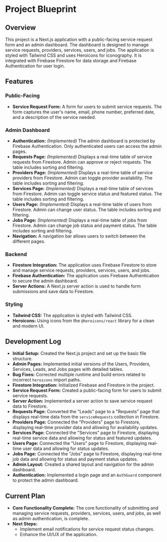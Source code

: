 # Project Blueprint

## Overview

This project is a Next.js application with a public-facing service request form and an admin dashboard. The dashboard is designed to manage service requests, providers, services, users, and jobs. The application is styled with Tailwind CSS and uses Heroicons for iconography. It is integrated with Firebase Firestore for data storage and Firebase Authentication for user login.

## Features

### Public-Facing

*   **Service Request Form:** A form for users to submit service requests. The form captures the user's name, email, phone number, preferred date, and a description of the service needed.

### Admin Dashboard

*   **Authentication:** *(Implemented)* The admin dashboard is protected by Firebase Authentication. Only authenticated users can access the admin pages.
*   **Requests Page:** *(Implemented)* Displays a real-time table of service requests from Firestore. Admin can approve or reject requests. The table includes sorting and filtering.
*   **Providers Page:** *(Implemented)* Displays a real-time table of service providers from Firestore. Admin can toggle provider availability. The table includes sorting and filtering.
*   **Services Page:** *(Implemented)* Displays a real-time table of services from Firestore. Admin can toggle service status and featured status. The table includes sorting and filtering.
*   **Users Page:** *(Implemented)* Displays a real-time table of users from Firestore. Admin can change user status. The table includes sorting and filtering.
*   **Jobs Page:** *(Implemented)* Displays a real-time table of jobs from Firestore. Admin can change job status and payment status. The table includes sorting and filtering.
*   **Navigation:** A navigation bar allows users to switch between the different pages.

### Backend

*   **Firestore Integration:** The application uses Firebase Firestore to store and manage service requests, providers, services, users, and jobs.
*   **Firebase Authentication:** The application uses Firebase Authentication to secure the admin dashboard.
*   **Server Actions:** A Next.js server action is used to handle form submissions and save data to Firestore.

### Styling

*   **Tailwind CSS:** The application is styled with Tailwind CSS.
*   **Heroicons:** Using icons from the `@heroicons/react` library for a clean and modern UI.

## Development Log

*   **Initial Setup:** Created the Next.js project and set up the basic file structure.
*   **Admin Pages:** Implemented initial versions of the Users, Providers, Services, Leads, and Jobs pages with detailed tables.
*   **Bug Fixes:** Corrected multiple runtime and build errors related to incorrect `heroicons` import paths.
*   **Firestore Integration:** Initialized Firebase and Firestore in the project.
*   **Service Request Form:** Created a public-facing form for users to submit service requests.
*   **Server Action:** Implemented a server action to save service request data to Firestore.
*   **Requests Page:** Converted the "Leads" page to a "Requests" page that displays real-time data from the `serviceRequests` collection in Firestore.
*   **Providers Page:** Connected the "Providers" page to Firestore, displaying real-time provider data and allowing for availability updates.
*   **Services Page:** Connected the "Services" page to Firestore, displaying real-time service data and allowing for status and featured updates.
*   **Users Page:** Connected the "Users" page to Firestore, displaying real-time user data and allowing for status updates.
*   **Jobs Page:** Connected the "Jobs" page to Firestore, displaying real-time job data and allowing for status and payment status updates.
*   **Admin Layout:** Created a shared layout and navigation for the admin dashboard.
*   **Authentication:** Implemented a login page and an `AuthGuard` component to protect the admin dashboard.

## Current Plan

*   **Core Functionality Complete:** The core functionality of submitting and managing service requests, providers, services, users, and jobs, as well as admin authentication, is complete.
*   **Next Steps:**
    *   Implement email notifications for service request status changes.
    *   Enhance the UI/UX of the application.
